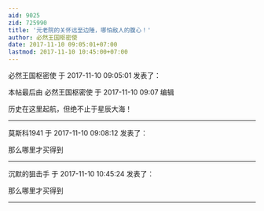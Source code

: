 ```yaml
---
aid: 9025
zid: 725990
title: '元老院的关怀远至边陲，哪怕敌人的腹心！'
author: 必然王国枢密使
date: 2017-11-10 09:05:01+07:00
lastmod: 2017-11-10 10:45:00+07:00
---
```


必然王国枢密使 于 2017-11-10 09:05:01 发表了：

本帖最后由 必然王国枢密使 于 2017-11-10 09:07 编辑 

历史在这里起航，但绝不止于星辰大海！

---------

莫斯科1941 于 2017-11-10 09:08:12 发表了：

那么哪里才买得到

---------

沉默的狙击手 于 2017-11-10 10:45:24 发表了：

那么哪里才买得到

---------

